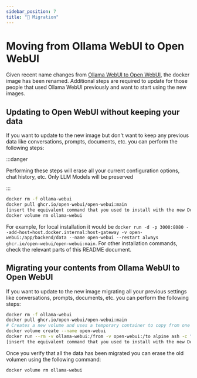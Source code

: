 ```yaml
---
sidebar_position: 7
title: "🔄 Migration"
---
```


# Moving from Ollama WebUI to Open WebUI

Given recent name changes from [Ollama WebUI to Open WebUI](https://github.com/open-webui/open-webui/discussions/602), the docker image has been renamed. Additional steps are required to update for those people that used Ollama WebUI previously and want to start using the new images.

## Updating to Open WebUI without keeping your data

If you want to update to the new image but don't want to keep any previous data like conversations, prompts, documents, etc. you can perform the following steps:

:::danger

Performing these steps will erase all your current configuration options, chat history, etc. Only LLM Models will be preserved

:::

```bash
docker rm -f ollama-webui
docker pull ghcr.io/open-webui/open-webui:main
[insert the equivalent command that you used to install with the new Docker image name]
docker volume rm ollama-webui
```

For example, for local installation it would be `docker run -d -p 3000:8080 --add-host=host.docker.internal:host-gateway -v open-webui:/app/backend/data --name open-webui --restart always ghcr.io/open-webui/open-webui:main`. For other installation commands, check the relevant parts of this README document.

## Migrating your contents from Ollama WebUI to Open WebUI

If you want to update to the new image migrating all your previous settings like conversations, prompts, documents, etc. you can perform the following steps:

```bash
docker rm -f ollama-webui
docker pull ghcr.io/open-webui/open-webui:main
# Creates a new volume and uses a temporary container to copy from one volume to another as per https://github.com/moby/moby/issues/31154#issuecomment-360531460
docker volume create --name open-webui
docker run --rm -v ollama-webui:/from -v open-webui:/to alpine ash -c "cd /from ; cp -av . /to"
[insert the equivalent command that you used to install with the new Docker image name]
```

Once you verify that all the data has been migrated you can erase the old volumen using the following command:

```bash
docker volume rm ollama-webui
```
